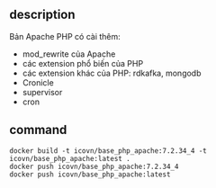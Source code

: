 ## description
Bản Apache PHP có cài thêm:
- mod_rewrite của Apache
- các extension phổ biến của PHP
- các extension khác của PHP: rdkafka, mongodb
- Cronicle
- supervisor
- cron

## command
```shell
docker build -t icovn/base_php_apache:7.2.34_4 -t icovn/base_php_apache:latest .
docker push icovn/base_php_apache:7.2.34_4
docker push icovn/base_php_apache:latest
```